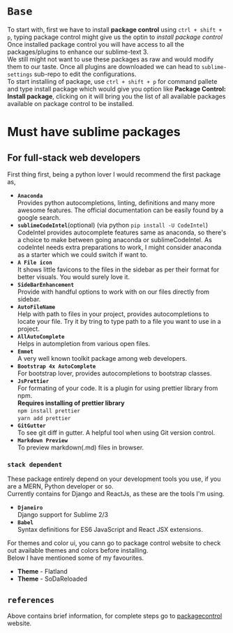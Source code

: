 # `Base`
To start with, first we have to install **package control** using `ctrl + shift + p`, typing package control might give us the optin to *install package control*<br>
Once installed package control you will have access to all the packages/plugins to enhance our sublime-text 3.<br>
We still might not want to use these packages as raw and would modify them to our taste. Once all plugins are downloaded we can head to `sublime-settings` sub-repo to edit the configurations.<br>
To start installing of package, use `ctrl + shift + p` for command pallete and type install package which would give you option like **Package Control: Install package**, clicking on it will bring you the list of all available packages available on package control to be installed.<br>

# Must have sublime packages
## For full-stack web developers

First thing first, being a python lover I would recommend the first package as,
- **`Anaconda`**<br>
Provides python autocompletions, linting, definitions and many more awesome features. The official documentation can be easily found by a google search.<br>
 - **`sublimeCodeIntel`**(optional) (via python `pip install -U CodeIntel`)<br>
CodeIntel provides autocomplete features same as anaconda, so there's a choice to make between going anaconda or sublimeCodeIntel. As codeIntel needs extra preparations to work, I might consider anaconda as a starter which we could switch if want to.<br>
- **`A File icon`**<br>
It shows little favicons to the files in the sidebar as per their format for better visuals. You would surely love it.<br>
- **`SideBarEnhancement`**<br>
Provide with handful options to work with on our files directly from sidebar.
- **`AutoFileName`**<br>
Help with path to files in your project, provides autocompletions to locate your file. Try it by tring to type path to a file you want to use in a project.<br>
- **`AllAutoComplete`**<br>
Helps in autompletion from various open files.<br>
- **`Emmet`**<br>
A very well known toolkit package among web developers.<br>
- **`Bootstrap 4x AutoComplete`**<br>
For bootstrap lover, provides autocompletions to bootstrap classes.<br>
- **`JsPrettier`**<br>
For formating of your code. It is a plugin for using prettier library from npm.<br>
**Requires installing of prettier library**<br>
`npm install prettier`<br>
`yarn add prettier`<br>
- **`GitGutter`**<br>
To see git diff in gutter. A helpful tool when using Git version control.<br>
- **`Markdown Preview`**<br>
To preview markdown(.md) files in browser.<br>

### `stack dependent`
These package entirely depend on your development tools you use, if you are a MERN, Python developer or so.<br>
Currently contains for Django and ReactJs, as these are the tools I'm using.<br>

- **`Djaneiro`**<br>
Django support for Sublime 2/3
- **`Babel`**<br>
Syntax definitions for ES6 JavaScript and React JSX extensions.

For themes and color ui, you cann go to package control website to check out available themes and colors before installing.<br>
Below I have mentioned some of my favourites.<br>
- **Theme** - Flatland<br>
- **Theme** - SoDaReloaded<br>

## `references`
Above contains brief information, for complete steps go to [packagecontrol](https://packagecontrol.io/) website.
